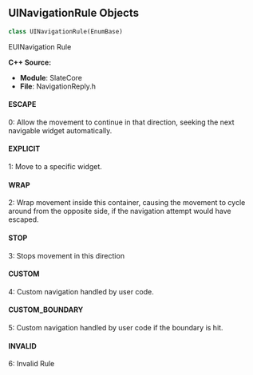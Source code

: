 ## UINavigationRule Objects

```python
class UINavigationRule(EnumBase)
```

EUINavigation Rule

**C++ Source:**

- **Module**: SlateCore
- **File**: NavigationReply.h

<a id="unreal.UINavigationRule.ESCAPE"></a>

#### ESCAPE

0: Allow the movement to continue in that direction, seeking the next navigable widget automatically.

<a id="unreal.UINavigationRule.EXPLICIT"></a>

#### EXPLICIT

1: Move to a specific widget.

<a id="unreal.UINavigationRule.WRAP"></a>

#### WRAP

2: Wrap movement inside this container, causing the movement to cycle around from the opposite side,
if the navigation attempt would have escaped.

<a id="unreal.UINavigationRule.STOP"></a>

#### STOP

3: Stops movement in this direction

<a id="unreal.UINavigationRule.CUSTOM"></a>

#### CUSTOM

4: Custom navigation handled by user code.

<a id="unreal.UINavigationRule.CUSTOM_BOUNDARY"></a>

#### CUSTOM_BOUNDARY

5: Custom navigation handled by user code if the boundary is hit.

<a id="unreal.UINavigationRule.INVALID"></a>

#### INVALID

6: Invalid Rule

<a id="unreal.ButtonClickMethod"></a>